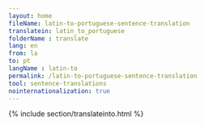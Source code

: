 ```yaml
---
layout: home
fileName: latin-to-portuguese-sentence-translation
translatein: latin_to_portuguese
folderName : translate
lang: en
from: la
to: pt
langName : latin-to
permalink: /latin-to-portuguese-sentence-translation
tool: sentence-translations
nointernationalization: true
---
```

{% include section/translateinto.html %}
